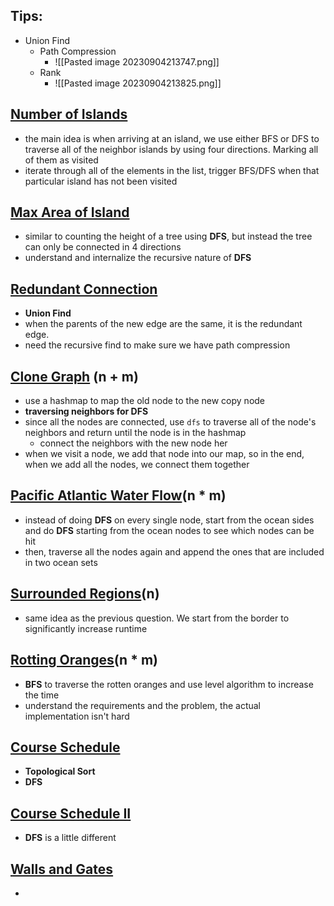 
## Tips:
- Union Find 
	- Path Compression 
		- ![[Pasted image 20230904213747.png]]
	- Rank
		- ![[Pasted image 20230904213825.png]]

## [Number of Islands](https://leetcode.com/problems/number-of-islands/description/)
- the main idea is when arriving at an island, we use either BFS or DFS to traverse all of the neighbor islands by using four directions. Marking all of them as visited 
- iterate through all of the elements in the list, trigger BFS/DFS when that particular island has not been visited 

## [Max Area of Island](https://leetcode.com/problems/max-area-of-island/)
- similar to counting the height of a tree using **DFS**, but instead the tree can only be connected in 4 directions 
- understand and internalize the recursive nature of **DFS**

## [Redundant Connection](https://leetcode.com/problems/redundant-connection/description/)
- **Union Find**
- when the parents of the new edge are the same, it is the redundant edge. 
- need the recursive find to make sure we have path compression 

## [Clone Graph](https://leetcode.com/problems/clone-graph/description/) (n + m)
- use a hashmap to map the old node to the new copy node 
- **traversing neighbors for DFS**
- since all the nodes are connected, use `dfs` to traverse all of the node's neighbors and return until the node is in the hashmap
	- connect the neighbors with the new node her 
- when we visit a node, we add that node into our map, so in the end, when we add all the nodes, we connect them together 

## [Pacific Atlantic Water Flow](https://leetcode.com/problems/pacific-atlantic-water-flow/description/)(n * m)
- instead of doing **DFS** on every single node, start from the ocean sides and do **DFS** starting from the ocean nodes to see which nodes can be hit 
- then, traverse all the nodes again and append the ones that are included in two ocean sets 

## [Surrounded Regions](https://leetcode.com/problems/surrounded-regions/)(n)
- same idea as the previous question. We start from the border to significantly increase runtime 

## [Rotting Oranges](https://leetcode.com/problems/rotting-oranges/)(n * m)
- **BFS** to traverse the rotten oranges and use level algorithm to increase the time 
- understand the requirements and the problem, the actual implementation isn't hard 

## [Course Schedule](https://leetcode.com/problems/course-schedule/)
- **Topological Sort**
- **DFS**

## [Course Schedule II](https://leetcode.com/problems/course-schedule-ii/)
- **DFS** is a little different 

## [Walls and Gates](https://leetcode.com/problems/walls-and-gates/)
- 